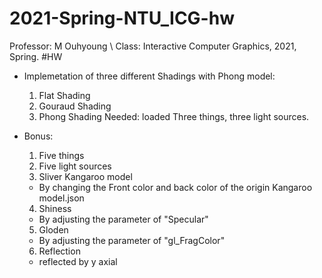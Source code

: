 # 2021-Spring-NTU_ICG-hw
Professor: M Ouhyoung \\
Class: Interactive Computer Graphics, 2021, Spring.
#HW
* Implemetation of three different Shadings with Phong model:
  1. Flat Shading 
  2. Gouraud Shading
  3. Phong Shading
  Needed: loaded Three things, three light sources.

* Bonus: 
  1. Five things
  2. Five light sources
  3. Sliver Kangaroo model
    * By changing the Front color and back color of the origin Kangaroo model.json
  4. Shiness
    * By adjusting the parameter of "Specular"
  5. Gloden 
    * By adjusting the parameter of "gl_FragColor"
  6. Reflection
    * reflected by y axial
  
